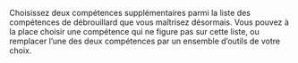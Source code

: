 ﻿---
id: class_cunning_fr.md#compétence
name: Compétence
---
Choisissez deux compétences supplémentaires parmi la liste des compétences de débrouillard que vous maîtrisez désormais. Vous pouvez à la place choisir une compétence qui ne figure pas sur cette liste, ou remplacer l’une des deux compétences par un ensemble d’outils de votre choix.

